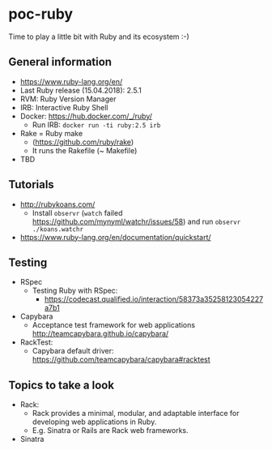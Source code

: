 # poc-ruby
Time to play a little bit with Ruby and its ecosystem :-)

## General information
* https://www.ruby-lang.org/en/
* Last Ruby release (15.04.2018): 2.5.1
* RVM: Ruby Version Manager
* IRB: Interactive Ruby Shell
* Docker: https://hub.docker.com/_/ruby/
    * Run IRB: `docker run -ti ruby:2.5 irb`
* Rake = Ruby make
    * (https://github.com/ruby/rake)
    * It runs the Rakefile (~ Makefile)
* TBD


## Tutorials
* http://rubykoans.com/
    * Install `observr` (`watch` failed https://github.com/mynyml/watchr/issues/58) and run `observr ./koans.watchr`
* https://www.ruby-lang.org/en/documentation/quickstart/


## Testing
* RSpec
    * Testing Ruby with RSpec:
        * https://codecast.qualified.io/interaction/58373a35258123054227a7b1
* Capybara
    * Acceptance test framework for web applications http://teamcapybara.github.io/capybara/
* RackTest:
    * Capybara default driver: https://github.com/teamcapybara/capybara#racktest


## Topics to take a look
* Rack:
    * Rack provides a minimal, modular, and adaptable interface for developing web applications in Ruby.
    * E.g. Sinatra or Rails are Rack web frameworks.
* Sinatra
